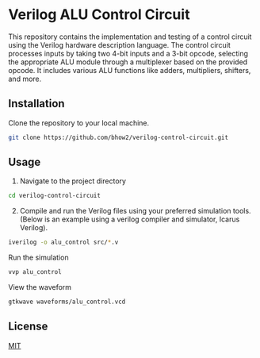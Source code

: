 # Verilog ALU Control Circuit

This repository contains the implementation and testing of a control circuit using the Verilog hardware description language. The control circuit processes inputs by taking two 4-bit inputs and a 3-bit opcode, selecting the appropriate ALU module through a multiplexer based on the provided opcode. It includes various ALU functions like adders, multipliers, shifters, and more.

## Installation

Clone the repository to your local machine. 

```bash
git clone https://github.com/bhow2/verilog-control-circuit.git
```

## Usage

1. Navigate to the project directory

```bash
cd verilog-control-circuit
```
2. Compile and run the Verilog files using your preferred simulation tools.
   (Below is an example using a verilog compiler and simulator, Icarus Verilog).

```bash
iverilog -o alu_control src/*.v
```
Run the simulation
```bash
vvp alu_control
```
View the waveform
```bash
gtkwave waveforms/alu_control.vcd
```

## License

[MIT](https://choosealicense.com/licenses/mit/)
